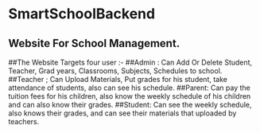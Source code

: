 # SmartSchoolBackend
## Website For School Management.
  ##The Website Targets four user :-
##Admin : Can Add Or Delete Student, Teacher, Grad years, Classrooms, Subjects, Schedules to school.
##Teacher ; Can Upload Materials, Put grades for his student, take attendance of students, also can see his schedule.
##Parent: Can pay the tuition fees for his children, also know the weekly schedule of his children  and can also know their grades.
##Student: Can see the weekly schedule, also knows their grades, and can see their materials that uploaded by teachers.

